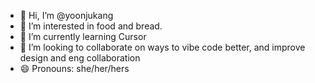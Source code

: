 - 👋 Hi, I’m @yoonjukang
- 👀 I’m interested in food and bread. 
- 🌱 I’m currently learning Cursor
- 💞️ I’m looking to collaborate on ways to vibe code better, and improve design and eng collaboration
- 😄 Pronouns: she/her/hers

<!---
yoonjukang/yoonjukang is a ✨ special ✨ repository because its `README.md` (this file) appears on your GitHub profile.
You can click the Preview link to take a look at your changes.
--->
